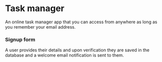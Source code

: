 # Task manager
An online task manager app that you can access from anywhere as long as you remember your email address.

### Signup form
A user provides their details and upon verification they are saved in the database and a welcome email notification is sent to them.
